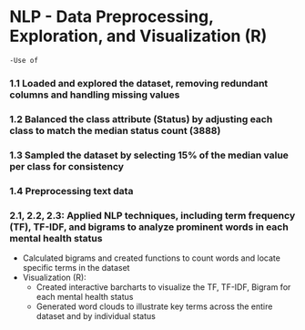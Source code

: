 
# NLP - Data Preprocessing, Exploration, and Visualization (R)

    -Use of
### 1.1 Loaded and explored the dataset, removing redundant columns and handling missing values
### 1.2 Balanced the class attribute (Status) by adjusting each class to match the median status count (3888)
### 1.3 Sampled the dataset by selecting 15% of the median value per class for consistency
### 1.4 Preprocessing text data
### 2.1, 2.2, 2.3: Applied NLP techniques, including term frequency (TF), TF-IDF, and bigrams to analyze prominent words in each mental health status


- Calculated bigrams and created functions to count words and locate specific terms in the dataset
- Visualization (R):
  - Created interactive barcharts to visualize the TF, TF-IDF, Bigram for each mental health status
  - Generated word clouds to illustrate key terms across the entire dataset and by individual status

